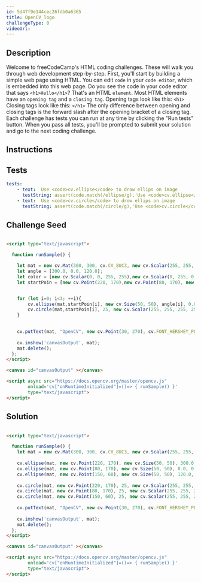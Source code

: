 ```yaml
---
id: 5d47f9e144cec26fdb0a6365
title: OpenCV_logo
challengeType: 0
videoUrl:
---
```


## Description
<section id='description'>
Welcome to freeCodeCamp's HTML coding challenges. These will walk you through web development step-by-step.
First, you'll start by building a simple web page using HTML. You can edit <code>code</code> in your <code>code editor</code>, which is embedded into this web page.
Do you see the code in your code editor that says <code>&#60;h1&#62;Hello&#60;/h1&#62;</code>? That's an HTML <code>element</code>.
Most HTML elements have an <code>opening tag</code> and a <code>closing tag</code>.
Opening tags look like this:
<code>&#60;h1&#62;</code>
Closing tags look like this:
<code>&#60;/h1&#62;</code>
The only difference between opening and closing tags is the forward slash after the opening bracket of a closing tag.
Each challenge has tests you can run at any time by clicking the "Run tests" button. When you pass all tests, you'll be prompted to submit your solution and go to the next coding challenge.
</section>

## Instructions
<section id='instructions'>

</section>

## Tests
<section id='tests'>

```yml
tests:
    - text:  Use <code>cv.ellipse</code> to drow ellips on image
      testString: assert(code.match(/ellipse/g),'Use <code>cv.ellipse</code> to drow an ellips image'); 
    - text:  Use <code>cv.circle</code> to drow ellips on image
      testString: assert(code.match(/circle/g),'Use <code>cv.circle</code> to drow an ellips image'); 
```
</section>

## Challenge Seed

<section id='challengeSeed'>

<div id='html-seed'>

```html

<script type="text/javascript">

  function runSample() {

    let mat = new cv.Mat(300, 300, cv.CV_8UC3, new cv.Scalar(255, 255, 255, 255));
    let angle = [300.0, 0.0, 120.0];
    let color = [new cv.Scalar(0, 0, 255, 255),new cv.Scalar(0, 255, 0, 255),new cv.Scalar(255, 0, 0, 255)];
    let startPoin = [new cv.Point(220, 170),new cv.Point(80, 170), new cv.Point(150, 60)];


    for (let i=0; i<3; ++i){
        cv.ellipse(mat,startPoin[i], new cv.Size(50, 50), angle[i], 0.0, 300.0, color[i], cv.FILLED);
        cv.circle(mat,startPoin[i], 25, new cv.Scalar(255, 255, 255, 255), cv.FILLED);
    }

  
    cv.putText(mat, "OpenCV", new cv.Point(30, 270), cv.FONT_HERSHEY_PLAIN, 4, new cv.Scalar(0, 0, 0, 255), 5)
  
    cv.imshow('canvasOutput', mat);
    mat.delete();
  };
</script>

<canvas id="canvasOutput" ></canvas>

<script async src="https://docs.opencv.org/master/opencv.js" 
        onload='cv["onRuntimeInitialized"]=()=> { runSample() }' 
        type="text/javascript">
</script>
```
</div>
</section>

## Solution
<section id='solution'>

```html

<script type="text/javascript">

  function runSample() {
    let mat = new cv.Mat(300, 300, cv.CV_8UC3, new cv.Scalar(255, 255, 255, 255));
  
    cv.ellipse(mat, new cv.Point(220, 170), new cv.Size(50, 50), 300.0, 0.0, 300.0, new cv.Scalar(0, 0, 255, 255), cv.FILLED);
    cv.ellipse(mat, new cv.Point(80, 170), new cv.Size(50, 50), 0.0, 0.0, 300.0, new cv.Scalar(0, 255, 0, 255), cv.FILLED);
    cv.ellipse(mat, new cv.Point(150, 60), new cv.Size(50, 50), 120.0, 0.0, 300.0, new cv.Scalar(255, 0, 0, 255), cv.FILLED);
  
    cv.circle(mat, new cv.Point(220, 170), 25, new cv.Scalar(255, 255, 255, 255), cv.FILLED);
    cv.circle(mat, new cv.Point(80, 170), 25, new cv.Scalar(255, 255, 255, 255), cv.FILLED);
    cv.circle(mat, new cv.Point(150, 60), 25, new cv.Scalar(255, 255, 255, 255), cv.FILLED);
  
    cv.putText(mat, "OpenCV", new cv.Point(30, 270), cv.FONT_HERSHEY_PLAIN, 4, new cv.Scalar(0, 0, 0, 255), 5)
  
    cv.imshow('canvasOutput', mat);
    mat.delete();
  };
</script>

<canvas id="canvasOutput" ></canvas>

<script async src="https://docs.opencv.org/master/opencv.js" 
        onload='cv["onRuntimeInitialized"]=()=> { runSample() }' 
        type="text/javascript">
</script>
```

</section>
